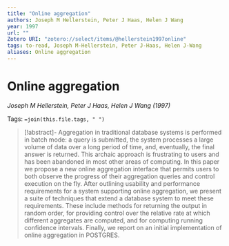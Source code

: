 ```yaml
---
title: "Online aggregation"
authors: Joseph M Hellerstein, Peter J Haas, Helen J Wang
year: 1997
url: ""
Zotero URI: "zotero://select/items/@hellerstein1997online"
tags: to-read, Joseph M-Hellerstein, Peter J-Haas, Helen J-Wang
aliases: Online aggregation
---
```


# Online aggregation  
_Joseph M Hellerstein, Peter J Haas, Helen J Wang (1997)_

Tags: `=join(this.file.tags, " ")`

> [!abstract]-
> Aggregation in traditional database systems is performed in batch mode: a query is submitted, the system processes a large volume of data over a long period of time, and, eventually, the final answer is returned. This archaic approach is frustrating to users and has been abandoned in most other areas of computing. In this paper we propose a new online aggregation interface that permits users to both observe the progress of their aggregation queries and control execution on the fly. After outlining usability and performance requirements for a system supporting online aggregation, we present a suite of techniques that extend a database system to meet these requirements. These include methods for returning the output in random order, for providing control over the relative rate at which different aggregates are computed, and for computing running confidence intervals. Finally, we report on an initial implementation of online aggregation in POSTGRES.


